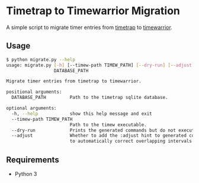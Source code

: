 # Timetrap to Timewarrior Migration

A simple script to migrate timer entries from [timetrap](https://github.com/samg/timetrap) to [timewarrior](https://github.com/GothenburgBitFactory/timewarrior).

## Usage

```sh
$ python migrate.py --help
usage: migrate.py [-h] [--timew-path TIMEW_PATH] [--dry-run] [--adjust]
                  DATABASE_PATH

Migrate timer entries from timetrap to timewarrior.

positional arguments:
  DATABASE_PATH         Path to the timetrap sqlite database.

optional arguments:
  -h, --help            show this help message and exit
  --timew-path TIMEW_PATH
                        Path to the timew executable.
  --dry-run             Prints the generated commands but do not execute them.
  --adjust              Whether to add the :adjust hint to generated commands
                        to automatically correct overlapping intervals.
```

## Requirements

* Python 3

